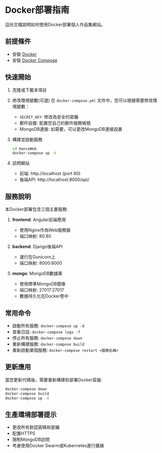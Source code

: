 # Docker部署指南

這份文檔說明如何使用Docker部署個人作品集網站。

## 前提條件

- 安裝 [Docker](https://docs.docker.com/get-docker/)
- 安裝 [Docker Compose](https://docs.docker.com/compose/install/)

## 快速開始

1. 克隆或下載本項目

2. 修改環境變數(可選)
   在 `docker-compose.yml` 文件中，您可以根據需要修改環境變數：
   - `SECRET_KEY`: 修改為安全的密鑰
   - 郵件設置: 配置您自己的郵件服務帳號
   - MongoDB連接: 如需要，可以更改MongoDB連接設置

3. 構建並啟動服務

   ```bash
   cd HanceWeb
   docker-compose up -d
   ```

4. 訪問網站
   - 前端: http://localhost (port 80)
   - 後端API: http://localhost:8000/api/

## 服務說明

本Docker部署包含三個主要服務:

1. **frontend**: Angular前端應用
   - 使用Nginx作為Web服務器
   - 端口映射: 80:80

2. **backend**: Django後端API
   - 運行在Gunicorn上
   - 端口映射: 8000:8000

3. **mongo**: MongoDB數據庫
   - 使用標準MongoDB鏡像
   - 端口映射: 27017:27017
   - 數據持久化在Docker卷中

## 常用命令

- 啟動所有服務: `docker-compose up -d`
- 查看日誌: `docker-compose logs -f`
- 停止所有服務: `docker-compose down`
- 重新構建服務: `docker-compose build`
- 重新啟動單個服務: `docker-compose restart <服務名稱>`

## 更新應用

當您更新代碼後，需要重新構建和部署Docker容器:

```bash
docker-compose down
docker-compose build
docker-compose up -d
```

## 生產環境部署提示

- 更改所有默認密碼和密鑰
- 配置HTTPS
- 限制MongoDB訪問
- 考慮使用Docker Swarm或Kubernetes進行擴展 